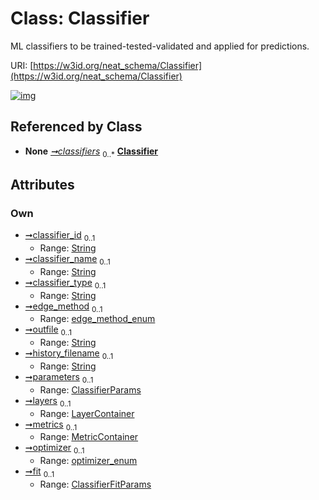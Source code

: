 
# Class: Classifier


ML classifiers to be trained-tested-validated and applied for predictions.

URI: [https://w3id.org/neat_schema/Classifier](https://w3id.org/neat_schema/Classifier)


[![img](https://yuml.me/diagram/nofunky;dir:TB/class/[MetricContainer],[LayerContainer],[ClassifierParams],[ClassifierFitParams],[ClassifierFitParams]<fit%200..1-++[Classifier&#124;classifier_id:string%20%3F;classifier_name:string%20%3F;classifier_type:string%20%3F;edge_method:edge_method_enum%20%3F;outfile:string%20%3F;history_filename:string%20%3F;optimizer:optimizer_enum%20%3F],[MetricContainer]<metrics%200..1-++[Classifier],[LayerContainer]<layers%200..1-++[Classifier],[ClassifierParams]<parameters%200..1-++[Classifier],[ClassifierContainer]++-%20classifiers%200..*>[Classifier],[ClassifierContainer])](https://yuml.me/diagram/nofunky;dir:TB/class/[MetricContainer],[LayerContainer],[ClassifierParams],[ClassifierFitParams],[ClassifierFitParams]<fit%200..1-++[Classifier&#124;classifier_id:string%20%3F;classifier_name:string%20%3F;classifier_type:string%20%3F;edge_method:edge_method_enum%20%3F;outfile:string%20%3F;history_filename:string%20%3F;optimizer:optimizer_enum%20%3F],[MetricContainer]<metrics%200..1-++[Classifier],[LayerContainer]<layers%200..1-++[Classifier],[ClassifierParams]<parameters%200..1-++[Classifier],[ClassifierContainer]++-%20classifiers%200..*>[Classifier],[ClassifierContainer])

## Referenced by Class

 *  **None** *[➞classifiers](classifierContainer__classifiers.md)*  <sub>0..\*</sub>  **[Classifier](Classifier.md)**

## Attributes


### Own

 * [➞classifier_id](classifier__classifier_id.md)  <sub>0..1</sub>
     * Range: [String](types/String.md)
 * [➞classifier_name](classifier__classifier_name.md)  <sub>0..1</sub>
     * Range: [String](types/String.md)
 * [➞classifier_type](classifier__classifier_type.md)  <sub>0..1</sub>
     * Range: [String](types/String.md)
 * [➞edge_method](classifier__edge_method.md)  <sub>0..1</sub>
     * Range: [edge_method_enum](edge_method_enum.md)
 * [➞outfile](classifier__outfile.md)  <sub>0..1</sub>
     * Range: [String](types/String.md)
 * [➞history_filename](classifier__history_filename.md)  <sub>0..1</sub>
     * Range: [String](types/String.md)
 * [➞parameters](classifier__parameters.md)  <sub>0..1</sub>
     * Range: [ClassifierParams](ClassifierParams.md)
 * [➞layers](classifier__layers.md)  <sub>0..1</sub>
     * Range: [LayerContainer](LayerContainer.md)
 * [➞metrics](classifier__metrics.md)  <sub>0..1</sub>
     * Range: [MetricContainer](MetricContainer.md)
 * [➞optimizer](classifier__optimizer.md)  <sub>0..1</sub>
     * Range: [optimizer_enum](optimizer_enum.md)
 * [➞fit](classifier__fit.md)  <sub>0..1</sub>
     * Range: [ClassifierFitParams](ClassifierFitParams.md)

